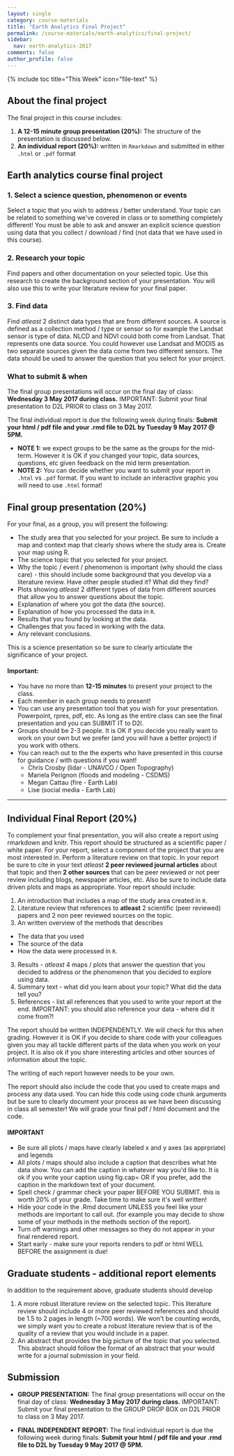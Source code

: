 ```yaml
---
layout: single
category: course-materials
title: "Earth Analytics Final Project"
permalink: /course-materials/earth-analytics/final-project/
sidebar:
  nav: earth-analytics-2017
comments: false
author_profile: false
---
```


{% include toc title="This Week" icon="file-text" %}


<div class="notice--info" markdown="1">

## <i class="fa fa-ship" aria-hidden="true"></i> About the final project

The final project in this course includes:

1. **A 12-15 minute group presentation (20%):** The structure of the presentation is discussed below.
2. **An individual report (20%):** written in `Rmarkdown` and submitted in either `.html` or `.pdf` format
</div>


<div class="notice--warning" markdown="1">

## <i class="fa fa-pencil-square-o" aria-hidden="true"></i> Earth analytics course final project

### 1. Select a science question, phenomenon or events
Select a topic that you wish to address / better
understand. Your topic can be related to something we've covered in class or to
something completely different! You must be able to ask and answer an explicit science
question using data that you collect / download / find (not data that we have
used in this course).

### 2. Research your topic
Find papers and other documentation on your selected topic.
Use this research to create the background section of your presentation. You will
also use this to write your literature review for your final paper.

### 3. Find data
Find *atleast* 2 distinct data types that are from different sources.
A source is defined as a collection method / type or sensor so for example the Landsat sensor is type of data.
NLCD and NDVI could both come from Landsat. That represents one data source. You could
however use Landsat and MODIS as two separate sources given the data come from
two different sensors. The data should be used to answer the question that you
select for your project.

### What to submit & when

The final group presentations will occur on the final day of class: **Wednesday 3 May 2017 during class.** IMPORTANT: Submit your final presentation to D2L PRIOR to class
on 3 May 2017.

The final individual report is due the following week during finals: **Submit your html / pdf file and your .rmd file to D2L by Tuesday 9 May 2017 @ 5PM.**

* **NOTE 1:** we expect groups to be the same as the groups for the mid-term. However it
is OK if you changed your topic, data sources, questions, etc given feedback on
the mid term presentation.
* **NOTE 2:** You can decide whether you want to submit your report in `.html` vs `.pdf` format. If you want to include an interactive graphic you will need to use `.html` format!
</div>

## Final group presentation (20%)
For your final, as a group, you will present the following:

* The study area that you selected for your project. Be sure to include a map and context map that clearly shows where the study area is. Create your map using R.
* The science topic that you selected for your project.
* Why the topic / event / phenomenon is important (why should the class care) - this should include some background that you develop via a literature review.  Have other people studied it? What did they find?
* Plots showing *atleast* 2 different types of data from different sources that allow you to answer questions about the topic.
* Explanation of where you got the data (the source).
* Explanation of how you processed the data in `R`.
* Results that you found by looking at the data.
* Challenges that you faced in working with the data.
* Any relevant conclusions.

This is a science presentation so be sure to clearly articulate the significance
of your project.

#### Important:

* You have no more than **12-15 minutes** to present your project to the class.
* Each member in each group needs to present!
* You can use any presentation tool that you wish for your presentation. Powerpoint, rpres, pdf, etc. As long as the entire class can see the final presentation and you can SUBMIT IT to D2l.
* Groups should be 2-3 people. It is OK if you decide you really want to work on your own but we prefer (and you will have a better project) if you work with others.
* You can reach out to the the experts who have presented in this course for guidance / with questions if you want!
  * Chris Crosby (lidar - UNAVCO / Open Topography)
  * Mariela Perignon (floods and modeling - CSDMS)
  * Megan Cattau (fire - Earth Lab)
  * Lise (social media - Earth Lab)

****

## Individual Final Report (20%)
To complement your final presentation, you will also create a  report using
rmarkdown and knitr. This report should be structured as a scientific paper /
white paper. For your report, select a component of the project that you are most
interested in. Perform a literature review on that topic. In your report be sure
to cite in your text *atleast* **2 peer reviewed journal articles** about that
topic and then **2 other sources** that can be peer reviewed or not peer review
including blogs, newspaper articles, etc. Also be sure to include data driven plots
and maps as appropriate. Your report should include:

1. An introduction that includes a map of the study area created in `R`.
2. Literature review that references to **atleast** 2 scientific (peer reviewed) papers and 2 non peer reviewed sources on the topic.
2. An written overview of the methods that describes
  * The data that you used
  * The source of the data
  * How the data were processed in `R`.
3. Results - *atleast* 4 maps / plots that answer the question that you decided to address or the phenomenon that you decided to explore using data.
4. Summary text - what did you learn about your topic? What did the data tell you?
5. References - list all references that you used to write your report at the end. IMPORTANT: you should also reference your data - where did it come from?!

The report should be written INDEPENDENTLY. We will check for this when grading.
However it is OK if you decide to share code with your colleagues given you may
all tackle different parts of the data when you work on your project. It is also
ok if you share interesting articles and other sources of information about the
topic.

The writing of each report however needs to be your own.

The report should also include the code that you used to create maps and process
any data used. You can hide this code using code chunk arguments but be sure to
clearly document your process as we have been discussing in class all semester!
We will grade your final pdf / html document and the code.


#### IMPORTANT
* Be sure all plots / maps have clearly labeled x and y axes (as apprpriate) and legends
* All plots / maps should also include a caption that describes what hte data show. You can add the caption in whatever way you'd like to. It is ok if you write your caption using fig.cap= OR if you prefer, add the caption in the markdown text of your document.
* Spell check / grammar check your paper BEFORE YOU SUBMIT. this is worth 20% of your grade. Take time to make sure it's well written!
* Hide your code in the .Rmd document UNLESS you feel like your methods are important to call out. (for example you may decide to show some of your methods in the methods section of the report).
* Turn off warnings and other messages so they do not appear in your final rendered report.
* Start early - make sure your reports renders to pdf or html WELL BEFORE the assignment is due!  

## Graduate students - additional report elements
In addition to the requirement above, graduate students should develop

1. A more robust literature review on the selected topic. This literature review
should include 4 or more peer reviewed references and should be 1.5 to 2 pages in length (~700 words). We won't be counting words, we
simply want you to create a robust literature review that is of the quality of a
review that you would include in a paper.
2. An abstract that provides the big picture of the topic that you selected. This abstract should follow the format of an abstract that your would write for a journal submission in your field.


## Submission

* **GROUP PRESENTATION:** The final group presentations will occur on the final
day of class: **Wednesday 3 May 2017 during class.** IMPORTANT: Submit your final presentation to the GROUP DROP
BOX on D2L PRIOR to class on 3 May 2017.

* **FINAL INDEPENDENT REPORT:** The final individual report is due the following week during finals: **Submit your html / pdf file and your .rmd file to D2L by Tuesday 9 May 2017 @ 5PM.**
